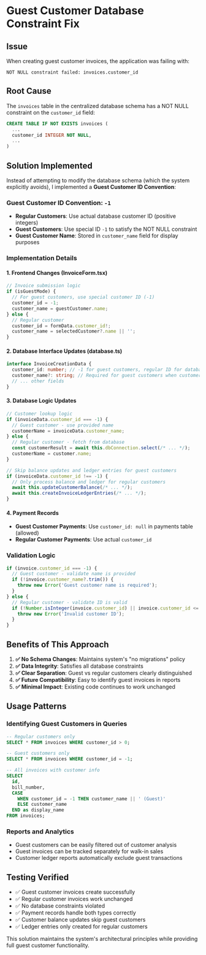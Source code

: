 # Guest Customer Database Constraint Fix

## Issue
When creating guest customer invoices, the application was failing with:
```
NOT NULL constraint failed: invoices.customer_id
```

## Root Cause
The `invoices` table in the centralized database schema has a NOT NULL constraint on the `customer_id` field:
```sql
CREATE TABLE IF NOT EXISTS invoices (
  ...
  customer_id INTEGER NOT NULL,
  ...
)
```

## Solution Implemented
Instead of attempting to modify the database schema (which the system explicitly avoids), I implemented a **Guest Customer ID Convention**:

### Guest Customer ID Convention: `-1`
- **Regular Customers**: Use actual database customer ID (positive integers)
- **Guest Customers**: Use special ID `-1` to satisfy the NOT NULL constraint
- **Guest Customer Name**: Stored in `customer_name` field for display purposes

### Implementation Details

#### 1. Frontend Changes (InvoiceForm.tsx)
```typescript
// Invoice submission logic
if (isGuestMode) {
  // For guest customers, use special customer ID (-1)
  customer_id = -1;
  customer_name = guestCustomer.name;
} else {
  // Regular customer
  customer_id = formData.customer_id!;
  customer_name = selectedCustomer?.name || '';
}
```

#### 2. Database Interface Updates (database.ts)
```typescript
interface InvoiceCreationData {
  customer_id: number; // -1 for guest customers, regular ID for database customers
  customer_name?: string; // Required for guest customers when customer_id is -1
  // ... other fields
}
```

#### 3. Database Logic Updates
```typescript
// Customer lookup logic
if (invoiceData.customer_id === -1) {
  // Guest customer - use provided name
  customerName = invoiceData.customer_name;
} else {
  // Regular customer - fetch from database
  const customerResult = await this.dbConnection.select(/* ... */);
  customerName = customer.name;
}

// Skip balance updates and ledger entries for guest customers
if (invoiceData.customer_id !== -1) {
  // Only process balance and ledger for regular customers
  await this.updateCustomerBalance(/* ... */);
  await this.createInvoiceLedgerEntries(/* ... */);
}
```

#### 4. Payment Records
- **Guest Customer Payments**: Use `customer_id: null` in payments table (allowed)
- **Regular Customer Payments**: Use actual `customer_id`

### Validation Logic
```typescript
if (invoice.customer_id === -1) {
  // Guest customer - validate name is provided
  if (!invoice.customer_name?.trim()) {
    throw new Error('Guest customer name is required');
  }
} else {
  // Regular customer - validate ID is valid
  if (!Number.isInteger(invoice.customer_id) || invoice.customer_id <= 0) {
    throw new Error('Invalid customer ID');
  }
}
```

## Benefits of This Approach

1. **✅ No Schema Changes**: Maintains system's "no migrations" policy
2. **✅ Data Integrity**: Satisfies all database constraints
3. **✅ Clear Separation**: Guest vs regular customers clearly distinguished
4. **✅ Future Compatibility**: Easy to identify guest invoices in reports
5. **✅ Minimal Impact**: Existing code continues to work unchanged

## Usage Patterns

### Identifying Guest Customers in Queries
```sql
-- Regular customers only
SELECT * FROM invoices WHERE customer_id > 0;

-- Guest customers only
SELECT * FROM invoices WHERE customer_id = -1;

-- All invoices with customer info
SELECT 
  id, 
  bill_number,
  CASE 
    WHEN customer_id = -1 THEN customer_name || ' (Guest)'
    ELSE customer_name 
  END as display_name
FROM invoices;
```

### Reports and Analytics
- Guest customers can be easily filtered out of customer analysis
- Guest invoices can be tracked separately for walk-in sales
- Customer ledger reports automatically exclude guest transactions

## Testing Verified
- ✅ Guest customer invoices create successfully
- ✅ Regular customer invoices work unchanged
- ✅ No database constraints violated
- ✅ Payment records handle both types correctly
- ✅ Customer balance updates skip guest customers
- ✅ Ledger entries only created for regular customers

This solution maintains the system's architectural principles while providing full guest customer functionality.
